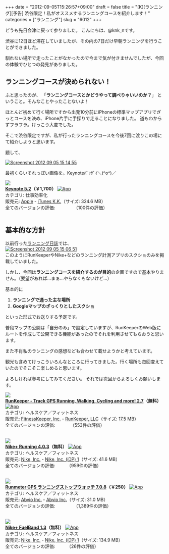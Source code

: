 +++
date = "2012-09-05T15:26:57+09:00"
draft = false
title = "[K][ランニング][予告] 渋谷限定！私がオススメするランニングコースを紹介します！"
categories = ["ランニング"]
slug = "6012"
+++

どうも先日会津に戻って参りました。
こんにちは、@knk_nです。

渋谷に12日ほど滞在していましたが、その内の7日だけ早朝ランニングを行うことができました。

馴れない場所で走ったことがなかったので今まで気が付きませんでしたが、今回の体験でひとつの発見がありました。<!--more--><h2>ランニングコースが決められない！</h2>
ふと思ったのが、
「<strong>ランニングコースとかどうやって調べりゃいいのか？</strong>」
ということ。そんなことやったことないよ！

ほとんど初めて行く場所ですから出発10分前にiPhoneの標準マップアプリでざっとコースを決め、iPhone片手に手探りで走ることになりました。
道もわからずフラフラ。けっこう大変でした。

そこで渋谷限定ですが、私が行ったランニングコースを今後7回に渡りこの場にて紹介しようと思います。

題して、
<div class="center"><a href="https://knk-n.com/images/2012/09/screenshot_2012-09-05_15.14.55.jpg"><img src="https://knk-n.com/images/2012/09/screenshot_2012-09-05_15.14.55.jpg" alt="Screenshot 2012 09 05 15 14 55" title="screenshot_2012-09-05_15.14.55.jpg" border="0" width="" height="" /></a></div>

最初くらいそれっぽい画像を。Keynoteﾊﾞﾝｻﾞｲ＼(^o^)／

<table class="appstorehelper"><a href="http://itunes.apple.com/jp/app/keynote/id409183694?mt=12&uo=4" rel="nofollow" target="_blank"><img class="appstorehelper_appicn_mac" src="http://a3.mzstatic.com/us/r1000/095/Purple/v4/d2/81/d2/d281d26d-403d-7cea-9c70-52f0baeab357/Keynote.512x512-75.png" /><div class="appstorehelper_text"><b>Keynote 5.2</a>（&#65509;1,700）</b> <a href="http://itunes.apple.com/jp/app/keynote/id409183694?mt=12&uo=4" rel="nofollow" target="_blank"><img alt="App" src="http://ax.phobos.apple.com.edgesuite.net/ja_jp/images/web/linkmaker/badge_macappstore-sm.gif" style="vertical-align: text-bottom;" /></b></a><br />カテゴリ: 仕事効率化<br />販売元: <a href="$artistUrl$" target="_blank">Apple</a> - <a href="http://www.apple.com/jp/iwork/keynote/" target="_blank">iTunes K.K.</a>（サイズ: 324.6 MB）<br />全てのバージョンの評価: <img src="http://r.mzstatic.com/htmlResources/1043/web-storefront/images/rating_star.png" height="11px" width="11px" /><img src="http://r.mzstatic.com/htmlResources/1043/web-storefront/images/rating_star.png" height="11px" width="11px" /><img src="http://r.mzstatic.com/htmlResources/1043/web-storefront/images/rating_star.png" height="11px" width="11px" /><img src="http://r.mzstatic.com/htmlResources/1043/web-storefront/images/rating_star.png" height="11px" width="11px" /><img src="http://r.mzstatic.com/htmlResources/1043/web-storefront/images/rating_star_half.png" height="11px" width="11px" />（100件の評価）<br clear="all" /></div>
</table>

<h2>基本的な方針</h2>
以前行った<a href="https://knk-n.com/category/running/running-diary/" target="_blank">ランニング日誌</a>では、

<div class="center"><a href="https://knk-n.com/images/2012/09/screenshot_2012-09-05_15.06.51.jpg"><img src="https://knk-n.com/images/2012/09/screenshot_2012-09-05_15.06.51.jpg" alt="Screenshot 2012 09 05 15 06 51" title="screenshot_2012-09-05_15.06.51.jpg" border="0" width="" height="" /></a></div>
このようにRunKeeperやNike+などのランニング計測アプリのスクショのみを掲載していました。

しかし、今回は<strong>ランニングコースを紹介するのが目的</strong>の企画ですので基本やりません。（要望があれば…まぁ…やらなくもないけど…）

基本的に
<ol>
<li><strong>ランニングで通った主な場所</strong></li>
<li><strong>Googleマップのざっくりとしたスクショ</strong></li>
</ol>
といった形式でお送りする予定です。

普段マップの公開は「自分のみ」で設定していますが、RunKeeperのWeb版にルートを作成して公開できる機能があったのでそれを利用させてもらおうと思います。

また不肖私のランニングの感想なども合わせて載せようかと考えています。

観光も含めてけっこういろんなところに行ってきました。行く場所も毎回変えていたのでそこそこ楽しめると思います。

よろしければ参考にしてみてください。
それでは次回からよろしくお願いします。

<table class="appstorehelper"><a href="http://itunes.apple.com/jp/app/runkeeper-track-gps-running/id300235330?mt=8&uo=4" rel="nofollow" target="_blank"><img class="appstorehelper_appicn" src="http://a4.mzstatic.com/us/r1000/065/Purple/v4/7d/9b/3f/7d9b3fab-b190-0fa2-ccee-053a1d6920bd/mzl.iuhygnfo.jpg" /></a><div class="appstorehelper_text"><a href="http://itunes.apple.com/jp/app/runkeeper-track-gps-running/id300235330?mt=8&uo=4" rel="nofollow" target="_blank"><b>RunKeeper - Track GPS Running, Walking, Cycling and more! 2.7</a>（無料）</b> <a href="http://itunes.apple.com/jp/app/runkeeper-track-gps-running/id300235330?mt=8&uo=4" rel="nofollow" target="_blank"><img alt="App" src="http://ax.phobos.apple.com.edgesuite.net/ja_jp/images/web/linkmaker/badge_appstore-sm.gif" style="vertical-align: text-bottom;" /></b></a><br />カテゴリ: ヘルスケア／フィットネス<br />販売元: <a href="$artistUrl$" target="_blank">FitnessKeeper, Inc.</a> - <a href="http://www.runkeeper.com" target="_blank">RunKeeper, LLC</a>（サイズ: 17.5 MB）<br />全てのバージョンの評価: <img src="http://r.mzstatic.com/htmlResources/1043/web-storefront/images/rating_star.png" height="11px" width="11px" /><img src="http://r.mzstatic.com/htmlResources/1043/web-storefront/images/rating_star.png" height="11px" width="11px" /><img src="http://r.mzstatic.com/htmlResources/1043/web-storefront/images/rating_star.png" height="11px" width="11px" /><img src="http://r.mzstatic.com/htmlResources/1043/web-storefront/images/rating_star.png" height="11px" width="11px" />（553件の評価）<br clear="all" /></div>
</table>

<table class="appstorehelper"><a href="http://itunes.apple.com/jp/app/nike+-running/id387771637?mt=8&uo=4" rel="nofollow" target="_blank"><img class="appstorehelper_appicn" src="http://a1.mzstatic.com/us/r1000/063/Purple/v4/8c/06/a5/8c06a5ae-4ff0-45a1-2aa9-729c1dbbf0a2/mza_5932710071590797913.png" /></a><div class="appstorehelper_text"><a href="http://itunes.apple.com/jp/app/nike+-running/id387771637?mt=8&uo=4" rel="nofollow" target="_blank"><b>Nike+ Running 4.0.3</a>（無料）</b> <a href="http://itunes.apple.com/jp/app/nike+-running/id387771637?mt=8&uo=4" rel="nofollow" target="_blank"><img alt="App" src="http://ax.phobos.apple.com.edgesuite.net/ja_jp/images/web/linkmaker/badge_appstore-sm.gif" style="vertical-align: text-bottom;" /></b></a><br />カテゴリ: ヘルスケア／フィットネス<br />販売元: <a href="$artistUrl$" target="_blank">Nike, Inc.</a> - <a href="http://nikeplus.nike.com/plus/" target="_blank">Nike, Inc. (iDP) 1</a>（サイズ: 41.6 MB）<br />全てのバージョンの評価: <img src="http://r.mzstatic.com/htmlResources/1043/web-storefront/images/rating_star.png" height="11px" width="11px" /><img src="http://r.mzstatic.com/htmlResources/1043/web-storefront/images/rating_star.png" height="11px" width="11px" /><img src="http://r.mzstatic.com/htmlResources/1043/web-storefront/images/rating_star_half.png" height="11px" width="11px" />（959件の評価）<br clear="all" /></div>
</table>
<table class="appstorehelper"><a href="http://itunes.apple.com/jp/app/runmeter-gps-ranningusutoppuu/id326498704?mt=8&uo=4" rel="nofollow" target="_blank"><img class="appstorehelper_appicn" src="http://a5.mzstatic.com/us/r1000/111/Purple/v4/21/5c/10/215c1015-2418-15e7-4bb5-8d30d6b81a0b/mza_8752499206206431220.png" /></a><div class="appstorehelper_text"><a href="http://itunes.apple.com/jp/app/runmeter-gps-ranningusutoppuu/id326498704?mt=8&uo=4" rel="nofollow" target="_blank"><b>Runmeter GPS ランニングストップウォッチ 7.0.8</a>（&#65509;250）</b> <a href="http://itunes.apple.com/jp/app/runmeter-gps-ranningusutoppuu/id326498704?mt=8&uo=4" rel="nofollow" target="_blank"><img alt="App" src="http://ax.phobos.apple.com.edgesuite.net/ja_jp/images/web/linkmaker/badge_appstore-sm.gif" style="vertical-align: text-bottom;" /></b></a><br />カテゴリ: ヘルスケア／フィットネス<br />販売元: <a href="$artistUrl$" target="_blank">Abvio Inc.</a> - <a href="http://www.runmeter.com" target="_blank">Abvio Inc.</a>（サイズ: 31.0 MB）<br />全てのバージョンの評価: <img src="http://r.mzstatic.com/htmlResources/1043/web-storefront/images/rating_star.png" height="11px" width="11px" /><img src="http://r.mzstatic.com/htmlResources/1043/web-storefront/images/rating_star.png" height="11px" width="11px" /><img src="http://r.mzstatic.com/htmlResources/1043/web-storefront/images/rating_star.png" height="11px" width="11px" /><img src="http://r.mzstatic.com/htmlResources/1043/web-storefront/images/rating_star.png" height="11px" width="11px" /><img src="http://r.mzstatic.com/htmlResources/1043/web-storefront/images/rating_star_half.png" height="11px" width="11px" />（1,389件の評価）<br clear="all" /></div>
</table>
<table class="appstorehelper"><a href="http://itunes.apple.com/jp/app/nike+-fuelband/id493325070?mt=8&uo=4" rel="nofollow" target="_blank"><img class="appstorehelper_appicn" src="http://a3.mzstatic.com/us/r1000/077/Purple/v4/ec/bd/b1/ecbdb193-b0a6-0207-f2d9-5df568b36870/mzl.aeacuuxm.png" /></a><div class="appstorehelper_text"><a href="http://itunes.apple.com/jp/app/nike+-fuelband/id493325070?mt=8&uo=4" rel="nofollow" target="_blank"><b>Nike+ FuelBand 1.3</a>（無料）</b> <a href="http://itunes.apple.com/jp/app/nike+-fuelband/id493325070?mt=8&uo=4" rel="nofollow" target="_blank"><img alt="App" src="http://ax.phobos.apple.com.edgesuite.net/ja_jp/images/web/linkmaker/badge_appstore-sm.gif" style="vertical-align: text-bottom;" /></b></a><br />カテゴリ: ヘルスケア／フィットネス<br />販売元: <a href="$artistUrl$" target="_blank">Nike, Inc.</a> - <a href="http://www.nike.com/fuelband" target="_blank">Nike, Inc. (iDP) 1</a>（サイズ: 134.9 MB）<br />全てのバージョンの評価: <img src="http://r.mzstatic.com/htmlResources/1043/web-storefront/images/rating_star.png" height="11px" width="11px" /><img src="http://r.mzstatic.com/htmlResources/1043/web-storefront/images/rating_star.png" height="11px" width="11px" /><img src="http://r.mzstatic.com/htmlResources/1043/web-storefront/images/rating_star_half.png" height="11px" width="11px" />（26件の評価）<br clear="all" /></div>
</table>
